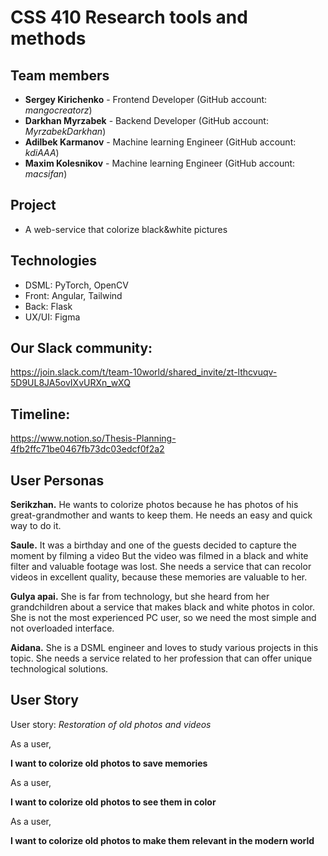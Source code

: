 # CSS 410 Research tools and methods
## Team members
+ **Sergey Kirichenko** - Frontend Developer (GitHub account: *mangocreatorz*)
+ **Darkhan Myrzabek** - Backend Developer (GitHub account: *MyrzabekDarkhan*)
+ **Adilbek Karmanov** - Machine learning Engineer (GitHub account: *kdiAAA*)
+ **Maxim Kolesnikov** -  Machine learning Engineer (GitHub account: *macsifan*)

## Project
- A web-service that colorize black&white pictures

## Technologies
- DSML: PyTorch, OpenCV
- Front: Angular, Tailwind
- Back: Flask
- UX/UI: Figma

## Our Slack community:
https://join.slack.com/t/team-10world/shared_invite/zt-lthcvuqv-5D9UL8JA5ovIXvURXn_wXQ

## Timeline:
https://www.notion.so/Thesis-Planning-4fb2ffc71be0467fb73dc03edcf0f2a2

## User Personas

**Serikzhan.** He wants to colorize photos because he has photos of his great-grandmother and wants to keep them. He needs an easy and quick way to do it.

**Saule.** It was a birthday and one of the guests decided to capture the moment by filming a video But the video was filmed in a black and white filter and valuable footage was lost. She needs a service that can recolor videos in excellent quality, because these memories are valuable to her.

**Gulya apai.** She is far from technology, but she heard from her grandchildren about a service that makes black and white photos in color. She is not the most experienced PC user, so we need the most simple and not overloaded interface.

**Aidana.** She is a DSML engineer and loves to study various projects in this topic. She needs a service related to her profession that can offer unique technological solutions.


## User Story

User story: *Restoration of old photos and videos*

As a user, 

**I want to colorize old photos to save memories**

As a user,

**I want to colorize old photos to see them in color**

As a user, 

**I want to colorize old photos to make them relevant in the modern world**


